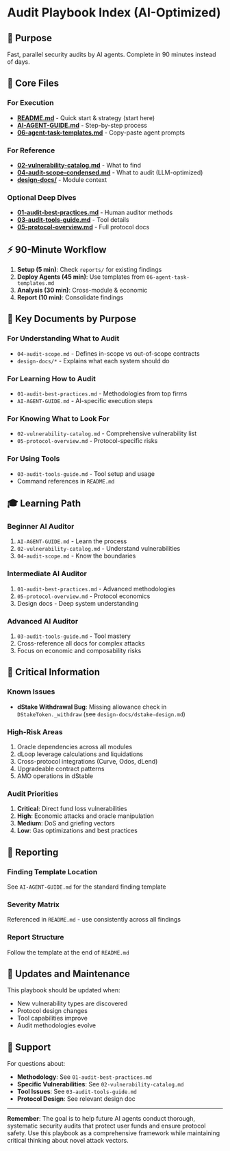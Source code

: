 # Audit Playbook Index (AI-Optimized)

## 🎯 Purpose
Fast, parallel security audits by AI agents. Complete in 90 minutes instead of days.

## 📁 Core Files

### For Execution
- **[README.md](README.md)** - Quick start & strategy (start here)
- **[AI-AGENT-GUIDE.md](AI-AGENT-GUIDE.md)** - Step-by-step process
- **[06-agent-task-templates.md](06-agent-task-templates.md)** - Copy-paste agent prompts

### For Reference
- **[02-vulnerability-catalog.md](02-vulnerability-catalog.md)** - What to find
- **[04-audit-scope-condensed.md](04-audit-scope-condensed.md)** - What to audit (LLM-optimized)
- **[design-docs/](design-docs/)** - Module context

### Optional Deep Dives
- **[01-audit-best-practices.md](01-audit-best-practices.md)** - Human auditor methods
- **[03-audit-tools-guide.md](03-audit-tools-guide.md)** - Tool details
- **[05-protocol-overview.md](05-protocol-overview.md)** - Full protocol docs

## ⚡ 90-Minute Workflow

1. **Setup (5 min)**: Check `reports/` for existing findings
2. **Deploy Agents (45 min)**: Use templates from `06-agent-task-templates.md`
3. **Analysis (30 min)**: Cross-module & economic
4. **Report (10 min)**: Consolidate findings

## 🔑 Key Documents by Purpose

### For Understanding What to Audit
- `04-audit-scope.md` - Defines in-scope vs out-of-scope contracts
- `design-docs/*` - Explains what each system should do

### For Learning How to Audit
- `01-audit-best-practices.md` - Methodologies from top firms
- `AI-AGENT-GUIDE.md` - AI-specific execution steps

### For Knowing What to Look For
- `02-vulnerability-catalog.md` - Comprehensive vulnerability list
- `05-protocol-overview.md` - Protocol-specific risks

### For Using Tools
- `03-audit-tools-guide.md` - Tool setup and usage
- Command references in `README.md`

## 🎓 Learning Path

### Beginner AI Auditor
1. `AI-AGENT-GUIDE.md` - Learn the process
2. `02-vulnerability-catalog.md` - Understand vulnerabilities
3. `04-audit-scope.md` - Know the boundaries

### Intermediate AI Auditor
1. `01-audit-best-practices.md` - Advanced methodologies
2. `05-protocol-overview.md` - Protocol economics
3. Design docs - Deep system understanding

### Advanced AI Auditor
1. `03-audit-tools-guide.md` - Tool mastery
2. Cross-reference all docs for complex attacks
3. Focus on economic and composability risks

## 🚨 Critical Information

### Known Issues
- **dStake Withdrawal Bug**: Missing allowance check in `DStakeToken._withdraw` (see `design-docs/dstake-design.md`)

### High-Risk Areas
1. Oracle dependencies across all modules
2. dLoop leverage calculations and liquidations
3. Cross-protocol integrations (Curve, Odos, dLend)
4. Upgradeable contract patterns
5. AMO operations in dStable

### Audit Priorities
1. **Critical**: Direct fund loss vulnerabilities
2. **High**: Economic attacks and oracle manipulation
3. **Medium**: DoS and griefing vectors
4. **Low**: Gas optimizations and best practices

## 📝 Reporting

### Finding Template Location
See `AI-AGENT-GUIDE.md` for the standard finding template

### Severity Matrix
Referenced in `README.md` - use consistently across all findings

### Report Structure
Follow the template at the end of `README.md`

## 🔄 Updates and Maintenance

This playbook should be updated when:
- New vulnerability types are discovered
- Protocol design changes
- Tool capabilities improve
- Audit methodologies evolve

## 💬 Support

For questions about:
- **Methodology**: See `01-audit-best-practices.md`
- **Specific Vulnerabilities**: See `02-vulnerability-catalog.md`
- **Tool Issues**: See `03-audit-tools-guide.md`
- **Protocol Design**: See relevant design doc

---

**Remember**: The goal is to help future AI agents conduct thorough, systematic security audits that protect user funds and ensure protocol safety. Use this playbook as a comprehensive framework while maintaining critical thinking about novel attack vectors.